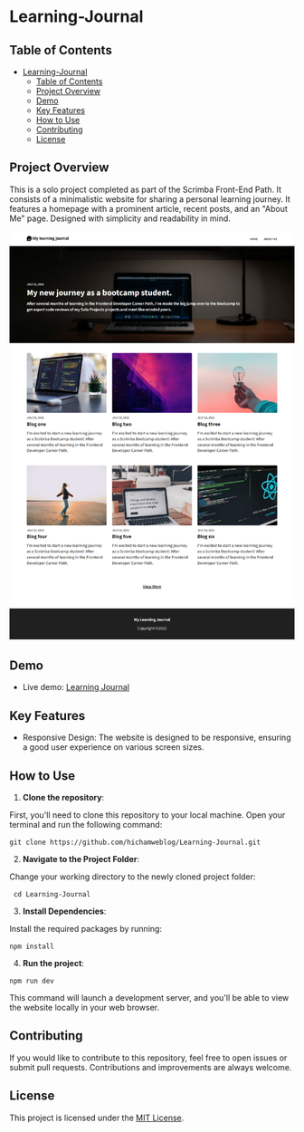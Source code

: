 # Learning-Journal

## Table of Contents

- [Learning-Journal](#learning-journal)
  - [Table of Contents](#table-of-contents)
  - [Project Overview](#project-overview)
  - [Demo](#demo)
  - [Key Features](#key-features)
  - [How to Use](#how-to-use)
  - [Contributing](#contributing)
  - [License](#license)

## Project Overview

This is a solo project completed as part of the Scrimba Front-End Path. It consists of a minimalistic website for sharing a personal learning journey. It features a homepage with a prominent article, recent posts, and an "About Me" page. Designed with simplicity and readability in mind.

![website screenshot](./src/images/app-screenshot.png)

## Demo

- Live demo: [Learning Journal](https://dz-learning-journal.netlify.app/)

## Key Features

- Responsive Design: The website is designed to be responsive, ensuring a good user experience on various screen sizes.

## How to Use

1. **Clone the repository**:

First, you'll need to clone this repository to your local machine. Open your terminal and run the following command:

```git
git clone https://github.com/hichamweblog/Learning-Journal.git
```

2. **Navigate to the Project Folder**:

Change your working directory to the newly cloned project folder:

```git
 cd Learning-Journal
```

3. **Install Dependencies**:

Install the required packages by running:

```git
npm install
```

4. **Run the project**:

```git
npm run dev
```

This command will launch a development server, and you'll be able to view the website locally in your web browser.

## Contributing

If you would like to contribute to this repository, feel free to open issues or submit pull requests. Contributions and improvements are always welcome.

## License

This project is licensed under the [MIT License](./LICENSE).

